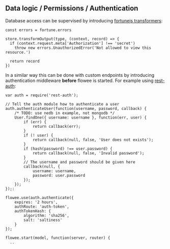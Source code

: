 ## Data logic / Permissions / Authentication 

Database access can be supervised by introducing [fortunejs transformers](http://fortunejs.com/api/):

    const errors = fortune.errors

    store.transformOutput(type, (context, record) => {
      if (context.request.meta['Authorization'] !== 'secret')
        throw new errors.UnauthorizedError('Not allowed to view this resource.')

      return record
    })

In a similar way this can be done with custom endpoints by introducing authentication middleware __before__ flowee 
is started.
For example using [rest-auth](https://www.npmjs.com/package/rest-auth):

    var auth = require('rest-auth');
 
    // Tell the auth module how to authenticate a user 
    auth.authenticateUser(function(username, password, callback) {
        /* TODO: use nedb in example, not mongodb */
        User.findOne({ username: username }, function(err, user) {
            if (err) {
                return callback(err);
            }
            if (! user) {
                return callback(null, false, 'User does not exists');
            }
            if (hash(password) !== user.password) {
                return callback(null, false, 'Invalid password');
            }
            // The username and password should be given here 
            callback(null, {
                username: username,
                password: user.password
            });
        });
    });:

    flowee.use(auth.authenticate({
        expires: '2 hours',
        authRoute: 'auth-token',
        authTokenHash: {
            algorithm: 'sha256',
            salt: 'saltiness'
        }
    });
  
    flowee.start(model, function(server, router) {
      ..


